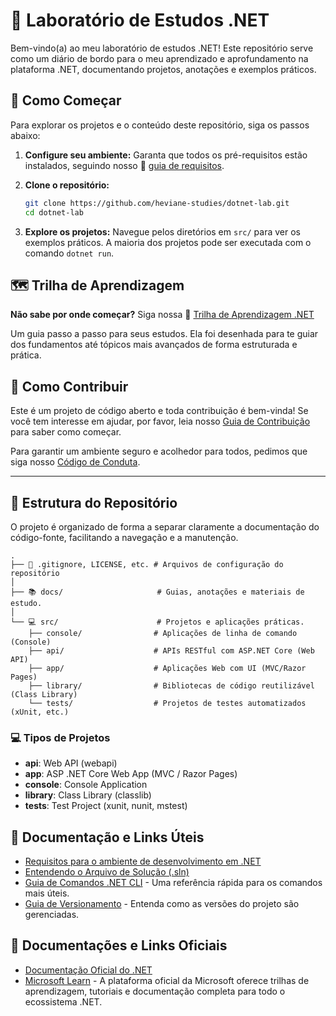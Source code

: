 # 🧪 Laboratório de Estudos .NET

Bem-vindo(a) ao meu laboratório de estudos .NET! Este repositório serve como um diário de bordo para o meu aprendizado e aprofundamento na plataforma .NET, documentando projetos, anotações e exemplos práticos.

## 🚀 Como Começar

Para explorar os projetos e o conteúdo deste repositório, siga os passos abaixo:

1. **Configure seu ambiente:** Garanta que todos os pré-requisitos estão instalados, seguindo nosso 📄 [guia de requisitos](./docs/requirements-guide.md).
2. **Clone o repositório:**

    ```bash
    git clone https://github.com/heviane-studies/dotnet-lab.git
    cd dotnet-lab
    ```

3. **Explore os projetos:** Navegue pelos diretórios em `src/` para ver os exemplos práticos. A maioria dos projetos pode ser executada com o comando `dotnet run`.

## 🗺️ Trilha de Aprendizagem

**Não sabe por onde começar?** Siga nossa 🧭 [Trilha de Aprendizagem .NET](./docs/dotnet-learning-plan.md)

Um guia passo a passo para seus estudos. Ela foi desenhada para te guiar dos fundamentos até tópicos mais avançados de forma estruturada e prática.

## 🤝 Como Contribuir

Este é um projeto de código aberto e toda contribuição é bem-vinda! Se você tem interesse em ajudar, por favor, leia nosso [Guia de Contribuição](./CONTRIBUTING.md) para saber como começar.

Para garantir um ambiente seguro e acolhedor para todos, pedimos que siga nosso [Código de Conduta](./CODE_OF_CONDUCT.md).

---

## 📂 Estrutura do Repositório

O projeto é organizado de forma a separar claramente a documentação do código-fonte, facilitando a navegação e a manutenção.

```text
.
├── 📄 .gitignore, LICENSE, etc. # Arquivos de configuração do repositório
│
├── 📚 docs/                     # Guias, anotações e materiais de estudo.
│
└── 💻 src/                      # Projetos e aplicações práticas.
    ├── console/                # Aplicações de linha de comando (Console)
    ├── api/                    # APIs RESTful com ASP.NET Core (Web API)
    ├── app/                    # Aplicações Web com UI (MVC/Razor Pages)
    ├── library/                # Bibliotecas de código reutilizável (Class Library)
    └── tests/                  # Projetos de testes automatizados (xUnit, etc.)
```

### 💻 Tipos de Projetos

* **api**: Web API (webapi)
* **app**: ASP .NET Core Web App (MVC / Razor Pages)
* **console**: Console Application
* **library**: Class Library (classlib)
* **tests**: Test Project (xunit, nunit, mstest)

## 📄 Documentação e Links Úteis

* [Requisitos para o ambiente de desenvolvimento em .NET](./docs/requirements-guide.md)
* [Entendendo o Arquivo de Solução (.sln)](./docs/solution-file-explained.md)
* [Guia de Comandos .NET CLI](./docs/dotnet-cli-guide.md) - Uma referência rápida para os comandos mais úteis.
* [Guia de Versionamento](./docs/versioning-guide.md) - Entenda como as versões do projeto são gerenciadas.

## 📄 Documentações e Links Oficiais

* [Documentação Oficial do .NET](https://docs.microsoft.com/dotnet/)
* [Microsoft Learn](https://learn.microsoft.com/dotnet) - A plataforma oficial da Microsoft oferece trilhas de aprendizagem, tutoriais e documentação completa para todo o ecossistema .NET.
